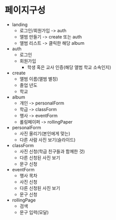 # 페이지구성

- landing
  - 로그인/회원가입 -> auth
  - 앨범 만들기 -> create 또는 auth
  - 앨범 리스트 -> 클릭한 해당 album
- auth
  - 로그인
  - 회원가입
    - 학생 혹은 교사 인증(해당 앨범 학교 소속인지)
- create
  - 앨범 이름(앨범 별칭)
  - 졸업 년도
  - 학교
- album
  - 개인 -> personalForm
  - 학급 -> classForm
  - 행사 -> eventForm
  - 롤링페이퍼 -> rollingPaper
- personalForm
  - 사진 올리기(본인에게 맞는)
  - 다른 사람 사진 보기(슬라이드)
- classForm
  - 사진 신청(학급 친구들과 함께한 것)
  - 다른 신청된 사진 보기
  - 문구 신청
- eventForm
  - 행사 목차
  - 사진 신청
  - 다른 신청된 사진 보기
  - 문구 신청
- rollingPage
  - 검색
  - 문구 입력(모달)
 